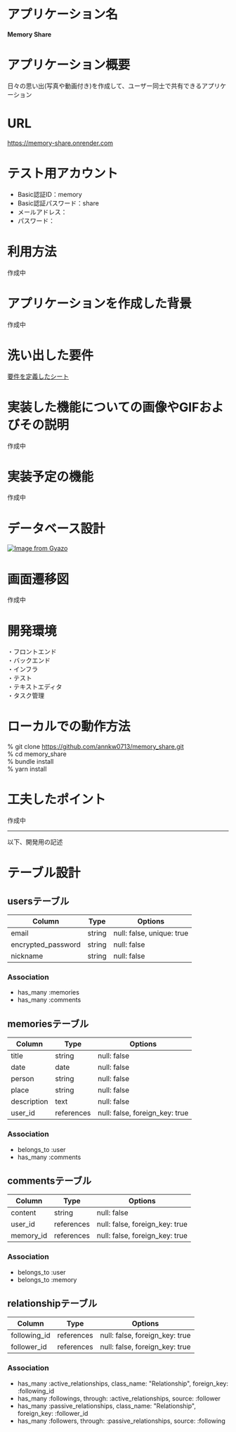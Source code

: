 # アプリケーション名

**Memory Share**

# アプリケーション概要

日々の思い出(写真や動画付き)を作成して、ユーザー同士で共有できるアプリケーション

# URL

https://memory-share.onrender.com

# テスト用アカウント
- Basic認証ID：memory
- Basic認証パスワード：share
- メールアドレス：
- パスワード：

# 利用方法

作成中

# アプリケーションを作成した背景

作成中

# 洗い出した要件

[要件を定義したシート](https://docs.google.com/spreadsheets/d/1LTaf4_Yp09ttkUKZyMk2OvjKNnW2GZuZixkwVrXAofs/edit#gid=982722306)

# 実装した機能についての画像やGIFおよびその説明

作成中

# 実装予定の機能

作成中

# データベース設計

[![Image from Gyazo](https://i.gyazo.com/74e06a3734bb8a44b2418d849dafb1b0.png)](https://gyazo.com/74e06a3734bb8a44b2418d849dafb1b0)

# 画面遷移図

作成中

# 開発環境

・フロントエンド  
・バックエンド  
・インフラ  
・テスト  
・テキストエディタ  
・タスク管理

# ローカルでの動作方法

% git clone https://github.com/annkw0713/memory_share.git  
% cd memory_share  
% bundle install  
% yarn install

# 工夫したポイント

作成中

---
以下、開発用の記述

# テーブル設計

## usersテーブル

| Column             | Type   | Options                   |
| ------------------ | ------ | ------------------------- |
| email              | string | null: false, unique: true |
| encrypted_password | string | null: false               |
| nickname           | string | null: false               |

### Association

- has_many :memories
- has_many :comments

## memoriesテーブル

| Column            | Type       | Options                        |
| ----------------- | ---------- | ------------------------------ |
| title             | string     | null: false                    |
| date              | date       | null: false                    |
| person            | string     | null: false                    |
| place             | string     | null: false                    |
| description       | text       | null: false                    |
| user_id           | references | null: false, foreign_key: true |

### Association

- belongs_to :user
- has_many :comments

## commentsテーブル

| Column    | Type       | Options                        |
| --------- | ---------- | ------------------------------ |
| content   | string     | null: false                    |
| user_id   | references | null: false, foreign_key: true |
| memory_id | references | null: false, foreign_key: true |

### Association

- belongs_to :user
- belongs_to :memory

## relationshipテーブル

| Column             | Type       | Options                        |
| ------------------ | ---------- | ------------------------------ |
| following_id       | references | null: false, foreign_key: true |
| follower_id        | references | null: false, foreign_key: true |

### Association

- has_many :active_relationships, class_name: "Relationship", foreign_key: :following_id
- has_many :followings, through: :active_relationships, source: :follower
- has_many :passive_relationships, class_name: "Relationship", foreign_key: :follower_id
- has_many :followers, through: :passive_relationships, source: :following